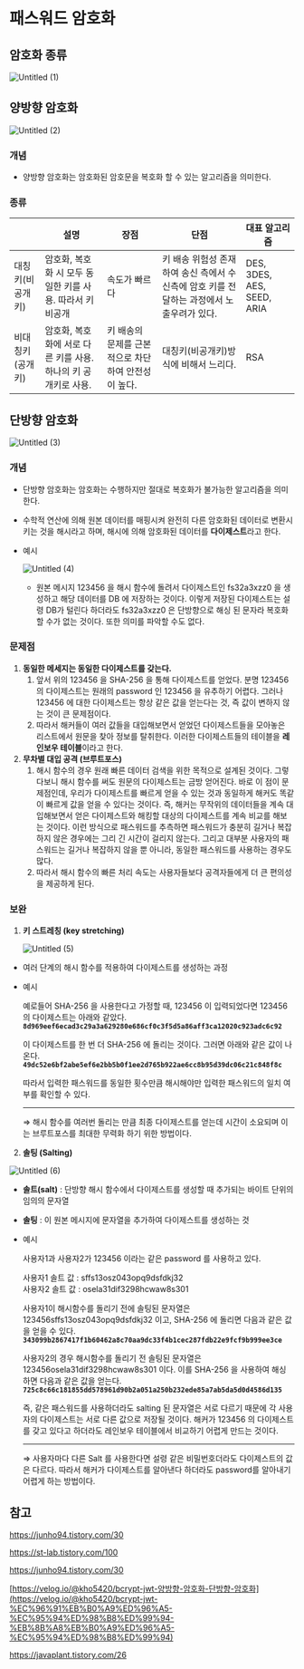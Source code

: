 # 패스워드 암호화

## 암호화 종류

![Untitled (1)](https://github.com/RIN-1011/RIN-1011/assets/60701386/f4f2ca7f-083f-46a9-be3a-d027e94b2ef2)

## 양방향 암호화

![Untitled (2)](https://github.com/RIN-1011/RIN-1011/assets/60701386/ea444609-af40-45aa-8903-d1e86c3f520f)

### 개념

- 양방향 암호화는 암호화된 암호문을 복호화 할 수 있는 알고리즘을 의미한다.

### 종류

|  | 설명 | 장점 | 단점 | 대표 알고리즘 |
| --- | --- | --- | --- | --- |
| 대칭키(비공개키) | 암호화, 복호화 시 모두 동일한 키를 사용. 따라서 키 비공개 | 속도가 빠르다 | 키 배송 위험성 존재하여 송신 측에서 수신측에 암호 키를 전달하는 과정에서 노출우려가 있다. | DES, 3DES, AES, SEED, ARIA |
| 비대칭키(공개키) | 암호화, 복호화에 서로 다른 키를 사용. 하나의 키 공개키로 사용. | 키 배송의 문제를 근본적으로 차단하여 안전성이 높다. | 대칭키(비공개키)방식에 비해서 느리다. | RSA |

## 단방향 암호화

![Untitled (3)](https://github.com/RIN-1011/RIN-1011/assets/60701386/df46167b-8ab5-46fe-a9cb-5aad159da909)

### 개념

- 단방향 암호화는 암호화는 수행하지만 절대로 복호화가 불가능한 알고리즘을 의미한다.
- 수학적 연산에 의해 원본 데이터를 매핑시켜 완전히 다른 암호화된 데이터로 변환시키는 것을 해시라고 하며, 해시에 의해 암호화된 데이터를 **다이제스트**라고 한다.
- 예시
    
    ![Untitled (4)](https://github.com/RIN-1011/RIN-1011/assets/60701386/c8424f87-a295-4958-9346-1a2963e423f2)

    - 원본 메시지 123456 을 해시 함수에 돌려서 다이제스트인 fs32a3xzz0 을 생성하고 해당 데이터를 DB 에 저장하는 것이다. 이렇게 저장된 다이제스트는 설령 DB가 털린다 하더라도 fs32a3xzz0 은 단방향으로 해싱 된 문자라 복호화 할 수가 없는 것이다. 또한 의미를 파악할 수도 없다.

### 문제점

1. **동일한 메세지는 동일한 다이제스트를 갖는다.**
    1. 앞서 위의 123456 을 SHA-256 을 통해 다이제스트를 얻었다. 분명 123456 의 다이제스트는 원래의 password 인 123456 을 유추하기 어렵다. 그러나 123456 에 대한 다이제스트는 항상 같은 값을 얻는다는 것, 즉 값이 변하지 않는 것이 큰 문제점이다.
    2. 따라서 해커들이 여러 값들을 대입해보면서 얻었던 다이제스트들을 모아놓은 리스트에서 원문을 찾아 정보를 탈취한다. 이러한 다이제스트들의 테이블을 **레인보우 테이블**이라고 한다.
2. **무차별 대입 공격 (브루트포스)**
    1. 해시 함수의 경우 원래 빠른 데이터 검색을 위한 목적으로 설계된 것이다. 그렇다보니 해시 함수를 써도 원문의 다이제스트는 금방 얻어진다. 바로 이 점이 문제점인데, 우리가 다이제스트를 빠르게 얻을 수 있는 것과 동일하게 해커도 똑같이 빠르게 값을 얻을 수 있다는 것이다. 즉, 해커는 무작위의 데이터들을 계속 대입해보면서 얻은 다이제스트와 해킹할 대상의 다이제스트를 계속 비교를 해보는 것이다. 이런 방식으로 패스워드를 추측하면 패스워드가 충분히 길거나 복잡하지 않은 경우에는 그리 긴 시간이 걸리지 않는다. 그리고 대부분 사용자의 패스워드는 길거나 복잡하지 않을 뿐 아니라, 동일한 패스워드를 사용하는 경우도 많다.
    2. 따라서 해시 함수의 빠른 처리 속도는 사용자들보다 공격자들에게 더 큰 편의성을 제공하게 된다.

### 보완

1. **키 스트레칭 (key stretching)**
    
    ![Untitled (5)](https://github.com/RIN-1011/RIN-1011/assets/60701386/75dcb602-bd1d-4334-9e14-7949eb88e7f6)

- 여러 단계의 해시 함수를 적용하여 다이제스트를 생성하는 과정
- 예시
    
    예로들어 SHA-256 을 사용한다고 가정할 때, 123456 이 입력되었다면 123456 의 다이제스트는 아래와 같았다.<br>
    **`8d969eef6ecad3c29a3a629280e686cf0c3f5d5a86aff3ca12020c923adc6c92`**
    
    이 다이제스트를 한 번 더 SHA-256 에 돌리는 것이다. 그러면 아래와 같은 값이 나온다.<br>
    **`49dc52e6bf2abe5ef6e2bb5b0f1ee2d765b922ae6cc8b95d39dc06c21c848f8c`**
    
    따라서 입력한 패스워드를 동일한 횟수만큼 해시해야만 입력한 패스워드의 일치 여부를 확인할 수 있다.
    
    ---
    
    ⇒ 해시 함수를 여러번 돌리는 만큼 최종 다이제스트를 얻는데 시간이 소요되며 이는 브루트포스를 최대한 무력화 하기 위한 방법이다.
    

2. **솔팅 (Salting)**

![Untitled (6)](https://github.com/RIN-1011/RIN-1011/assets/60701386/f79d5336-59c4-4e6f-8876-f749f0588e30)

- **솔트(salt)** : 단방향 해시 함수에서 다이제스트를 생성할 때 추가되는 바이트 단위의 임의의 문자열
- **솔팅** : 이 원본 메시지에 문자열을 추가하여 다이제스트를 생성하는 것
- 예시
    
    사용자1과 사용자2가 123456 이라는 같은 password 를 사용하고 있다. 
    
    사용자1 솔트 값 : sffs13osz043opq9dsfdkj32<br>
    사용자2 솔트 값 : osela31dif3298hcwaw8s301
    
    사용자1이 해시함수를 돌리기 전에 솔팅된 문자열은 123456sffs13osz043opq9dsfdkj32 이고, SHA-256 에 돌리면 다음과 같은 값을 얻을 수 있다.<br>
    **`343099b2867417f1b60462a8c70aa9dc33f4b1cec287fdb22e9fcf9b999ee3ce`**
    
    사용자2의 경우 해시함수를 돌리기 전 솔팅된 문자열은 123456osela31dif3298hcwaw8s301 이다. 이를 SHA-256 을 사용하여 해싱 하면 다음과 같은 값을 얻는다.<br>
    **`725c8c66c181855dd578961d90b2a051a250b232ede85a7ab5da5d0d4586d135`**
    
    즉, 같은 패스워드를 사용하더라도 salting 된 문자열은 서로 다르기 때문에 각 사용자의 다이제스트는 서로 다른 값으로 저장될 것이다. 해커가 123456 의 다이제스트를 갖고 있다고 하더라도 레인보우 테이블에서 비교하기 어렵게 만드는 것이다.
    
    ---

    ⇒ 사용자마다 다른 Salt 를 사용한다면 설령 같은 비밀번호더라도 다이제스트의 값은 다르다. 따라서 해커가 다이제스트를 알아낸다 하더라도 password를 알아내기 어렵게 하는 방법이다.

## 참고

https://junho94.tistory.com/30

https://st-lab.tistory.com/100

https://junho94.tistory.com/30

[https://velog.io/@kho5420/bcrypt-jwt-양방향-암호화-단방향-암호화](https://velog.io/@kho5420/bcrypt-jwt-%EC%96%91%EB%B0%A9%ED%96%A5-%EC%95%94%ED%98%B8%ED%99%94-%EB%8B%A8%EB%B0%A9%ED%96%A5-%EC%95%94%ED%98%B8%ED%99%94)

https://javaplant.tistory.com/26
